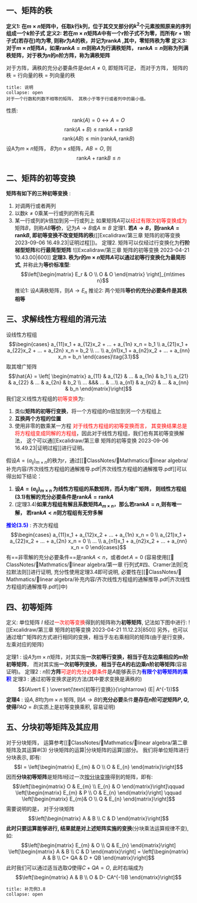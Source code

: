 ## 一、矩阵的秩
**定义1: 在$m\times n$矩阵中，任取$k$行$k$列，位于其交叉部分的$k^2$个元素按照原来的序列组成一个$k$阶子式**
**定义2: 若在$m\times n$矩阵$A$中有一个$r$阶子式不为零，而所有$r+1$阶子式(若存在)均为零, 则称$r$为$A$的秩，并记为$\text{rank}A$ ,其中，零矩阵秩为零**
**定义3: 对于$m\times n$矩阵$A$，如果$\text{rank}A = m$则称$A$为行满秩矩阵，  $\text{rank}A = n$则称为列满秩矩阵，对于秩为$n$的$n$阶方阵，称为满秩矩阵**

对于方阵，满秩的充分必要条件是$\det A \neq 0$, 即矩阵可逆， 而对于方阵， 矩阵的秩 = 行向量的秩 = 列向量的秩

`````ad-caution
title: 说明
collapse: open
对于一个行数和列数不相等的矩阵， 其秩小于等于行或者列中的最小值。 
`````
性质: 
$$\text{rank}(A) = 0 \leftrightarrow A = O$$
$$\text{rank}(A + B) \leq \text{rank} A + \text{rank} B$$
$$\text{rank} (AB) \leq \min (\text{rank} A , \text{rank} B)$$
设A为$m \times n$矩阵， $B$为$n \times s$矩阵，$AB = O$, 则
$$\text{rank} A + \text{rank} B \leq n$$
## 二、矩阵的初等变换
**矩阵有如下的三种初等变换** :
1) 对调两行或者两列
2) 以数$k\neq 0$乘某一行或列的所有元素
3) 某一行或列的$k$倍加到另一行或列上
如果矩阵$A$可以<mark style="background: transparent; color: red">经过有限次初等变换成为</mark>矩阵$B$，则称$AB$**等价**，记为$A\rightarrow B$或$A\approxeq B$ 
定理1. **若$A\rightarrow B$，则$\text{rank} A = \text{rank} B$, 即初等变换不改变矩阵的秩**([[Excalidraw/第三章 矩阵的初等变换 2023-09-06 16.49.23|证明过程]])。 
定理2. 矩阵可以仅经过行变换化为**行阶梯型矩阵**和**行最简型矩阵**
![[Excalidraw/第三章 矩阵的初等变换 2023-04-21 10.43.00|600]]
**定理3. 秩为$r$的$m\times n$矩阵$A$可以通过初等行变换化为最简形式**, 并称此为**等价标准型**: 
$$\left[\begin{matrix}
E_r  & O \\
O & O
\end{matrix} \right]_{m\times n}$$
推论1: 设$A$满秩矩阵，则$A\rightarrow E_n$ 
推论2: 两个矩阵**等价的充分必要条件是其秩相等**

## 三、求解线性方程组的消元法
设线性方程组
$$\begin{cases}
a_{11}x_1 +  a_{12}x_2 + ... +  a_{1n} x_n = b_1 \\
a_{21}x_1 +  a_{22}x_2 + ... + a_{2n} x_n = b_2 \\
...  \\
a_{n1}x_1 + a_{n2}x_2 + ... + a_{nn} x_n = b_n
\end{cases}\tag{3.1}$$
取其增广矩阵
$$\hat{A} = \left[ \begin{matrix}
a_{11} & a_{12} & ... & a_{1n} & b_1 \\
a_{21} & a_{22} & ... & a_{2n} & b_2 \\
...  &&& ... & ...\\
a_{n1} & a_{n2} & ... & a_{nn} & b_n
\end{matrix}\right]$$
我们定义线性方程组的<mark style="background: transparent; color: red">初等变换</mark>为: 
1. 类似**矩阵的初等行变换**，将一个方程组的n倍加到另一个方程组上
2. **互换两个方程的位置**
3. 使用非零的数乘某一方程
<mark style="background: transparent; color: red">对于线性方程组的初等变换而言， 其变换结果总是将方程组变成同解的方程组</mark>，因此对于线性方程组，我们也有其初等变换解法， 这个可以通[[Excalidraw/第三章 矩阵的初等变换 2023-09-06 16.49.23|证明过程]]进行证明。

假设$A=(a_{ij})_{m\times n}$的秩为$r$，通过[[📘ClassNotes/📐Mathmatics/📏linear algebra/补充内容/齐次线性方程组的通解推导.pdf|齐次线性方程组的通解推导.pdf]]可以得出如下结论： 
1. **设$A = (a_{ij})_{m\times n}$ 为线性方程组的系数矩阵，而$\hat{A}$为增广矩阵， 则线性方程组$(3.1)$有解的充分必要条件是$\text{rank} \hat{A} = \text{rank} A$**
2. (定理3.4)**如果方程组有解且系数矩阵$A_{m\times n}$，那么若$\text{rank} A = n$,则有唯一解， 若$\text{rank} A < n$则方程组有无穷多解**

<b><mark style="background: transparent; color: blue">推论(3.5)</mark></b> : 齐次方程组
$$\begin{cases}
a_{11}x_1 +  a_{12}x_2 + ... +  a_{1n} x_n = 0 \\
a_{21}x_1 +  a_{22}x_2 + ... + a_{2n} x_n = 0 \\
...  \\
a_{n1}x_1 + a_{n2}x_2 + ... + a_{nn} x_n = 0
\end{cases}$$
有==非零解的充分必要条件==是$\text{rank}A < n$，或者$\det A = 0$ (容易使用[[📘ClassNotes/📐Mathmatics/📏linear algebra/第一章 行列式#四、Cramer法则|克拉默法则]]进行证明, 充分性使用定理3.4即可说明, 必要性在[[📘ClassNotes/📐Mathmatics/📏linear algebra/补充内容/齐次线性方程组的通解推导.pdf|齐次线性方程组的通解推导.pdf]]中) 

## 四、初等矩阵
定义: 单位矩阵 $I$ 经过<mark style="background: transparent; color: red">一次初等变换</mark>得到的矩阵称为**初等矩阵**, 记法如下图中进行: 
![[Excalidraw/第三章 矩阵的初等变换 2023-04-21 11.12.23|850]]
另外，也可以通过增广矩阵的方式进行相同的变换，相当于左右乘相同的矩阵(由于是行变换，左乘对应的矩阵)

定理1 : 设$A$为$m\times n$矩阵，对其实施**一次初等行变换，相当于在左边乘相应的$m$阶初等矩阵**， 而对其实施**一次初等列变换， 相当于在$A$的右边乘$n$阶初等矩阵**(容易证明)。
定理2 : $n$阶**方阵**<mark style="background: transparent; color: red">可逆的充分必要条件</mark>是$A$能够表示为<b><mark style="background: transparent; color: blue">有限个初等矩阵的乘积</mark></b>
定理3 : 通过初等变换求逆的方法(其中要求变换是满秩的) 
$$(A\vert E ) \overset{\text{初等行变换}}{\rightarrow} (E| A^{-1})$$
**定理4** : 设$A,B$均为$m\times  n$ 矩阵, 则$A\rightarrow B$的**充分必要**条件**是存在$n$阶可逆矩阵$P,Q$,使得**$PAQ =B$(实质上是初等变换乘积, 容易证明)

## 五、分块初等矩阵及其应用
对于分块矩阵， 运算参考[[📘ClassNotes/📐Mathmatics/📏linear algebra/第二章 矩阵及其运算#(3) 分块矩阵的运算|分块矩阵的运算]]部分。
我们将单位矩阵进行分块表示, 即有:
$$I = \left[\begin{matrix}
E_{m} & O \\ O & E_{n}
\end{matrix}\right]$$
因而**分块初等矩阵**是矩阵$I$经过一次<u>按分块变换</u>得到的矩阵，即有: 
$$\left[\begin{matrix}
O & E_{m}  \\ E_{n} & O
\end{matrix}\right]\qquad \left[\begin{matrix}
E_{m} & P  \\ O &  E_{n} 
\end{matrix}\right] \qquad \left[\begin{matrix}
E_{m}& O  \\  Q & E_{n}
\end{matrix}\right]$$
需要说明的是， 对于分块矩阵
$$\left[\begin{matrix}
A & B   \\  C & D
\end{matrix}\right]$$
**此时只要运算能够进行, 结果就是对上述矩阵实施的变换**(分块乘法运算规律不变), 如:
$$\left[\begin{matrix}
E_{m} & O  \\ Q &  E_{n} 
\end{matrix}\right] \left[\begin{matrix}
A & B   \\  C & D
\end{matrix}\right] = \left[\begin{matrix}
A & B   \\ C+ QA & D + QB
\end{matrix}\right]$$
此时我们可以通过适当选取$Q$使得$C+QA = O$, 此时右端成为
$$\left[\begin{matrix}
A & B  \\ O & D- CA^{-1}B
\end{matrix}\right]$$
`````ad-note
title: 补充例3.8
collapse: open
`````

